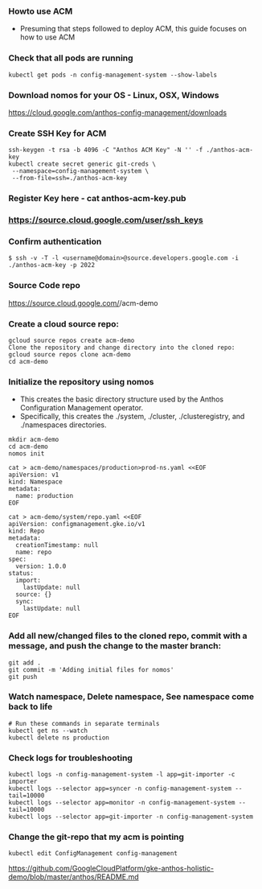### Howto use ACM
* Presuming that steps followed to deploy ACM, this guide focuses on how to use ACM

### Check that all pods are running
```
kubectl get pods -n config-management-system --show-labels
```

### Download nomos for your OS - Linux, OSX, Windows
https://cloud.google.com/anthos-config-management/downloads

### Create SSH Key for ACM
```
ssh-keygen -t rsa -b 4096 -C "Anthos ACM Key" -N '' -f ./anthos-acm-key
kubectl create secret generic git-creds \
 --namespace=config-management-system \
 --from-file=ssh=./anthos-acm-key
```

### Register Key here - cat anthos-acm-key.pub
### https://source.cloud.google.com/user/ssh_keys

### Confirm authentication
```
$ ssh -v -T -l <username@domain>@source.developers.google.com -i ./anthos-acm-key -p 2022
```

### Source Code repo
https://source.cloud.google.com/<projectname>/acm-demo

### Create a cloud source repo:
```
gcloud source repos create acm-demo
Clone the repository and change directory into the cloned repo:
gcloud source repos clone acm-demo
cd acm-demo
```

### Initialize the repository using nomos
* This creates the basic directory structure used by the Anthos Configuration Management operator.
* Specifically, this creates the ./system, ./cluster, ./clusteregistry, and ./namespaces directories.
```
mkdir acm-demo
cd acm-demo
nomos init
```

```
cat > acm-demo/namespaces/production>prod-ns.yaml <<EOF
apiVersion: v1
kind: Namespace
metadata:
  name: production
EOF
```

```
cat > acm-demo/system/repo.yaml <<EOF
apiVersion: configmanagement.gke.io/v1
kind: Repo
metadata:
  creationTimestamp: null
  name: repo
spec:
  version: 1.0.0
status:
  import:
    lastUpdate: null
  source: {}
  sync:
    lastUpdate: null
EOF
```

### Add all new/changed files to the cloned repo, commit with a message, and push the change to the master branch:
```
git add .
git commit -m 'Adding initial files for nomos'
git push
```

### Watch namespace, Delete namespace, See namespace come back to life
```
# Run these commands in separate terminals
kubectl get ns --watch
kubectl delete ns production
```

### Check logs for troubleshooting
```
kubectl logs -n config-management-system -l app=git-importer -c importer
kubectl logs --selector app=syncer -n config-management-system --tail=10000
kubectl logs --selector app=monitor -n config-management-system --tail=10000
kubectl logs --selector app=git-importer -n config-management-system
```

### Change the git-repo that my acm is pointing
```
kubectl edit ConfigManagement config-management
```

https://github.com/GoogleCloudPlatform/gke-anthos-holistic-demo/blob/master/anthos/README.md
